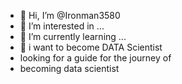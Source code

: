 - 👋 Hi, I’m @Ironman3580
- 👀 I’m interested in ...
- 🌱 I’m currently learning ...
- 💞️ i want to become DATA Scientist
- looking for a guide for the journey of 
- becoming data scientist

<!---
Ironman3580/Ironman3580 is a ✨ special ✨ repository because its `README.md` (this file) appears on your GitHub profile.
You can click the Preview link to take a look at your changes.
--->
